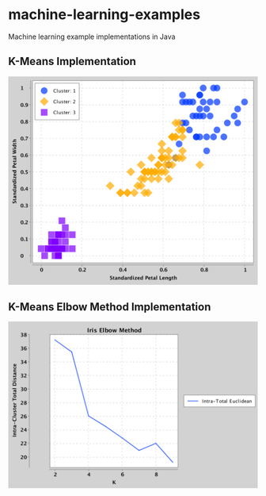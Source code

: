 # machine-learning-examples
Machine learning example implementations in Java

## K-Means Implementation
![K-Means Implementation of Iris](iris-k-means.png)

## K-Means Elbow Method Implementation
![K-Means Implementation of Iris](iris-k-means-elbow.png)